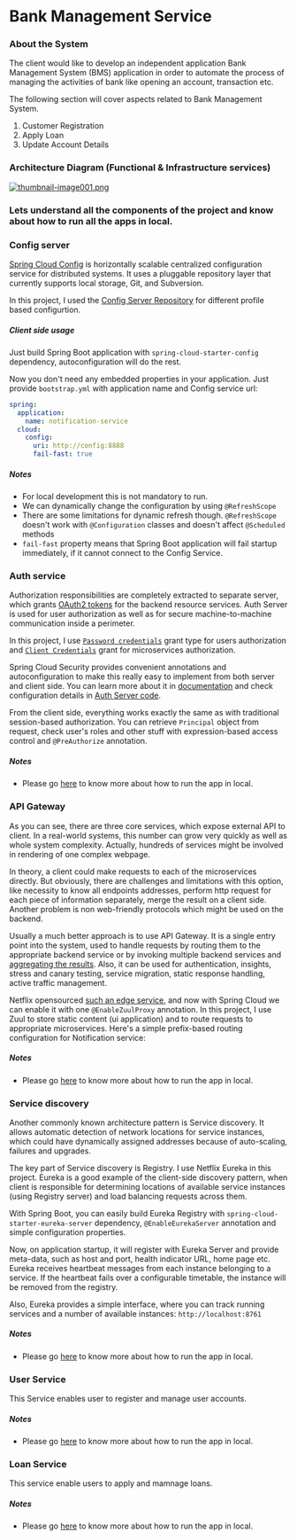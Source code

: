 # Bank Management Service

### About the System

The client would like to develop an independent application Bank Management System (BMS) application in order to automate the process of managing the activities of bank like opening an account, transaction etc.

The following section will cover aspects related to Bank Management System.

1. Customer Registration
2. Apply Loan
3. Update Account Details


### Architecture Diagram (Functional & Infrastructure services)

[![thumbnail-image001.png](https://i.postimg.cc/85gzGg9Y/thumbnail-image001.png)](https://postimg.cc/B8N05kq5)





### Lets understand all the components of the project and know about how to run all the apps in local.


### Config server
[Spring Cloud Config](http://cloud.spring.io/spring-cloud-config/spring-cloud-config.html) is horizontally scalable centralized configuration service for distributed systems. It uses a pluggable repository layer that currently supports local storage, Git, and Subversion. 

In this project, I used the [Config Server Repository](https://gitlab.com/chiranjitbhatt/bank-management-service-config) for different profile based configurtion.

##### Client side usage
Just build Spring Boot application with `spring-cloud-starter-config` dependency, autoconfiguration will do the rest.

Now you don't need any embedded properties in your application. Just provide `bootstrap.yml` with application name and Config service url:
```yml
spring:
  application:
    name: notification-service
  cloud:
    config:
      uri: http://config:8888
      fail-fast: true
```

##### Notes
- For local development this is not mandatory to run.
- We can dynamically change the configuration by using `@RefreshScope`
- There are some limitations for dynamic refresh though. `@RefreshScope` doesn't work with `@Configuration` classes and doesn't affect `@Scheduled` methods
- `fail-fast` property means that Spring Boot application will fail startup immediately, if it cannot connect to the Config Service.







### Auth service
Authorization responsibilities are completely extracted to separate server, which grants [OAuth2 tokens](https://tools.ietf.org/html/rfc6749) for the backend resource services. Auth Server is used for user authorization as well as for secure machine-to-machine communication inside a perimeter.

In this project, I use [`Password credentials`](https://tools.ietf.org/html/rfc6749#section-4.3) grant type for users authorization and [`Client Credentials`](https://tools.ietf.org/html/rfc6749#section-4.4) grant for microservices authorization.

Spring Cloud Security provides convenient annotations and autoconfiguration to make this really easy to implement from both server and client side. You can learn more about it in [documentation](http://cloud.spring.io/spring-cloud-security/spring-cloud-security.html) and check configuration details in [Auth Server code](https://github.com/sqshq/PiggyMetrics/tree/master/auth-service/src/main/java/com/piggymetrics/auth).

From the client side, everything works exactly the same as with traditional session-based authorization. You can retrieve `Principal` object from request, check user's roles and other stuff with expression-based access control and `@PreAuthorize` annotation.

##### Notes
- Please go [here](https://gitlab.com/chiranjitbhatt/bank-management-service/-/blob/master/auth-server/README.md) to know more about how to run the app in local.







### API Gateway
As you can see, there are three core services, which expose external API to client. In a real-world systems, this number can grow very quickly as well as whole system complexity. Actually, hundreds of services might be involved in rendering of one complex webpage.

In theory, a client could make requests to each of the microservices directly. But obviously, there are challenges and limitations with this option, like necessity to know all endpoints addresses, perform http request for each piece of information separately, merge the result on a client side. Another problem is non web-friendly protocols which might be used on the backend.

Usually a much better approach is to use API Gateway. It is a single entry point into the system, used to handle requests by routing them to the appropriate backend service or by invoking multiple backend services and [aggregating the results](http://techblog.netflix.com/2013/01/optimizing-netflix-api.html). Also, it can be used for authentication, insights, stress and canary testing, service migration, static response handling, active traffic management.

Netflix opensourced [such an edge service](http://techblog.netflix.com/2013/06/announcing-zuul-edge-service-in-cloud.html), and now with Spring Cloud we can enable it with one `@EnableZuulProxy` annotation. In this project, I use Zuul to store static content (ui application) and to route requests to appropriate microservices. Here's a simple prefix-based routing configuration for Notification service:

##### Notes
- Please go [here](https://gitlab.com/chiranjitbhatt/bank-management-service/-/blob/master/api-gateway/README.md) to know more about how to run the app in local.




### Service discovery

Another commonly known architecture pattern is Service discovery. It allows automatic detection of network locations for service instances, which could have dynamically assigned addresses because of auto-scaling, failures and upgrades.

The key part of Service discovery is Registry. I use Netflix Eureka in this project. Eureka is a good example of the client-side discovery pattern, when client is responsible for determining locations of available service instances (using Registry server) and load balancing requests across them.

With Spring Boot, you can easily build Eureka Registry with `spring-cloud-starter-eureka-server` dependency, `@EnableEurekaServer` annotation and simple configuration properties.


Now, on application startup, it will register with Eureka Server and provide meta-data, such as host and port, health indicator URL, home page etc. Eureka receives heartbeat messages from each instance belonging to a service. If the heartbeat fails over a configurable timetable, the instance will be removed from the registry.

Also, Eureka provides a simple interface, where you can track running services and a number of available instances: `http://localhost:8761`

##### Notes
- Please go [here](https://gitlab.com/chiranjitbhatt/bank-management-service/-/blob/master/service-discovery/README.md) to know more about how to run the app in local.



### User Service
This Service enables user to register and manage user accounts.

##### Notes
- Please go [here](https://gitlab.com/chiranjitbhatt/bank-management-service/-/blob/master/user-service/README.md) to know more about how to run the app in local.


### Loan Service
This service enable users to apply and mamnage loans. 

##### Notes
- Please go [here](https://gitlab.com/chiranjitbhatt/bank-management-service/-/blob/master/loan-service/README.md) to know more about how to run the app in local.


 